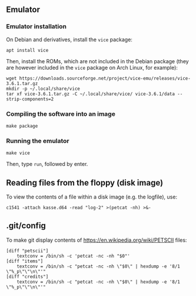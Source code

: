 ## Emulator

### Emulator installation

On Debian and derivatives, install the `vice` package:

```
apt install vice
```

Then, install the ROMs, which are not included in the Debian package (they are
however included in the `vice` package on Arch Linux, for example):

```
wget https://downloads.sourceforge.net/project/vice-emu/releases/vice-3.6.1.tar.gz
mkdir -p ~/.local/share/vice
tar xf vice-3.6.1.tar.gz -C ~/.local/share/vice/ vice-3.6.1/data --strip-components=2
```

### Compiling the software into an image

```
make package
```

### Running the emulator

```
make vice
```

Then, type `run`, followed by enter.

## Reading files from the floppy (disk image)

To view the contents of a file within a disk image (e.g. the logfile), use:

```
c1541 -attach kasse.d64 -read "log-2" >(petcat -nh) >&-
```

## .git/config

To make git display contents of https://en.wikipedia.org/wiki/PETSCII files:

```
[diff "petscii"]
	textconv = /bin/sh -c 'petcat -nc -nh "$0"'
[diff "items"]
	textconv = /bin/sh -c "petcat -nc -nh \"$0\" | hexdump -e '8/1 \"%_p\"\"\n\"'"
[diff "credits"]
	textconv = /bin/sh -c "petcat -nc -nh \"$0\" | hexdump -e '8/1 \"%_p\"\"\n\"'"
```
